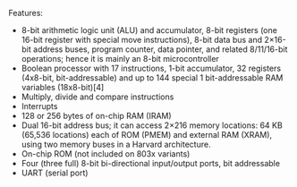 Features:

* 8-bit arithmetic logic unit (ALU) and accumulator, 8-bit registers (one 16-bit register with special move instructions), 8-bit data bus and 2×16-bit address buses, program counter, data pointer, and related 8/11/16-bit operations; hence it is mainly an 8-bit microcontroller
* Boolean processor with 17 instructions, 1-bit accumulator, 32 registers (4x8-bit, bit-addressable) and up to 144 special 1 bit-addressable RAM variables (18x8-bit)[4]
* Multiply, divide and compare instructions
* Interrupts
* 128 or 256 bytes of on-chip RAM (IRAM)
* Dual 16-bit address bus; it can access 2×216 memory locations: 64 KB (65,536 locations) each of ROM (PMEM) and external RAM (XRAM), using two memory buses in a Harvard architecture.
* On-chip ROM (not included on 803x variants)
* Four (three full) 8-bit bi-directional input/output ports, bit addressable
* UART (serial port)
